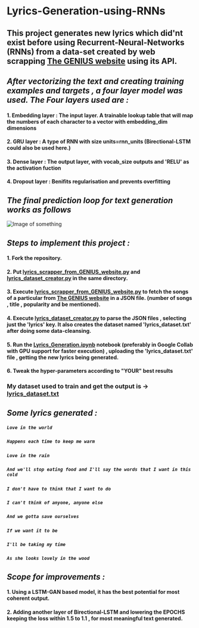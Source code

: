 # Lyrics-Generation-using-RNNs
## This project generates new lyrics which did'nt exist before using Recurrent-Neural-Networks (RNNs) from a data-set created by web scrapping [The GENIUS website](https://genius.com/) using its API.  

## _**After vectorizing the text and creating training examples and targets , a four layer model was used. The Four layers used are :**_
####  **1. Embedding layer :** The input layer. A trainable lookup table that will map the numbers of each character to a vector with embedding_dim dimensions
####  **2. GRU layer :** A type of RNN with size units=rnn_units (Birectional-LSTM could also be used here.)
#### **3. Dense layer :** The output layer, with vocab_size outputs and 'RELU' as the activation fuction 
#### **4. Dropout layer :** Benifits regularisation and prevents overfitting  

## _**The final prediction loop for text generation works as follows**_
![Image of something](https://www.tensorflow.org/tutorials/text/images/text_generation_sampling.png)

## _**Steps to implement this project :**_
#### 1. Fork the repository.
#### 2. Put [lyrics_scrapper_from_GENIUS_website.py](lyrics_scrapper_from_GENIUS_website.py) and [lyrics_dataset_creator.py](lyrics_dataset_creator.py) in the same directory.
#### 3. Execute [lyrics_scrapper_from_GENIUS_website.py](lyrics_scrapper_from_GENIUS_website.py) to fetch the songs of a particular from [The GENIUS website](https://genius.com/) in a JSON file. (number of songs , title , popularity and be mentioned).
#### 4. Execute [lyrics_dataset_creator.py](lyrics_dataset_creator.py) to parse the JSON files , selecting just the 'lyrics' key. It also creates the dataset named 'lyrics_dataset.txt' after doing some data-cleansing.
#### 5. Run the [Lyrics_Generation.ipynb](Lyrics_Generation.ipynb) notebook (preferably in Google Collab with GPU support for faster execution) , uploading the 'lyrics_dataset.txt' file , getting the new lyrics being generated. 
#### 6. Tweak the hyper-parameters according to "YOUR" best results

### My dataset used to train and get the output is ->  [lyrics_dataset.txt](lyrics_dataset.txt)

## _**Some lyrics generated :**_
#####    ```Love in the world``` 
#####    ```Happens each time to keep me warm```
#####    ```Love in the rain```
#####    ```And we'll stop eating food and I'll say the words that I want in this cold```
#####    ```I don't have to think that I want to do```
#####    ```I can't think of anyone, anyone else```
#####    ```And we gotta save ourselves```
#####    ```If we want it to be```
#####    ```I'll be taking my time```
#####    ```As she looks lovely in the wood```

## _**Scope for improvements :**_
#### 1. Using a LSTM-GAN based model, it has the best potential for most coherent output.
#### 2. Adding another layer of Birectional-LSTM and lowering the EPOCHS keeping the loss within 1.5 to 1.1 , for most meaningful text generated.
